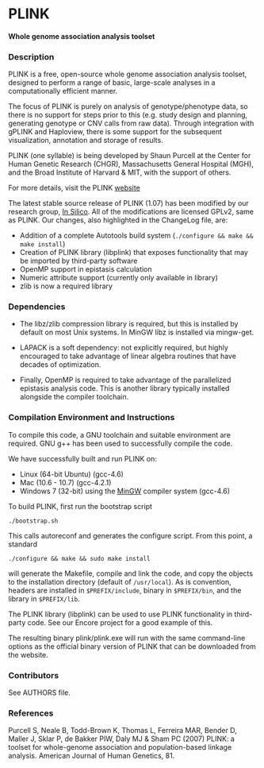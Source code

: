 PLINK
========

#### Whole genome association analysis toolset ####

### Description ###
PLINK is a free, open-source whole genome association analysis toolset,
designed to perform a range of basic, large-scale analyses in a
computationally efficient manner.

The focus of PLINK is purely on analysis of genotype/phenotype data, so there
is no support for steps prior to this (e.g. study design and planning,
generating genotype or CNV calls from raw data). Through integration with
gPLINK and Haploview, there is some support for the subsequent visualization,
annotation and storage of results.

PLINK (one syllable) is being developed by Shaun Purcell at the Center for
Human Genetic Research (CHGR), Massachusetts General Hospital (MGH), and the
Broad Institute of Harvard & MIT, with the support of others.

For more details, visit the PLINK
[website](http://pngu.mgh.harvard.edu/~purcell/plink/)

The latest stable source release of PLINK (1.07) has been modified by our 
research group, [In Silico](http://insilico.utulsa.edu).  All of the 
modifications are licensed GPLv2, same as PLINK.  Our changes,
also highlighted in the ChangeLog file, are:

* Addition of a complete Autotools build system (`./configure && make &&
make install`)
* Creation of PLINK library (libplink) that exposes functionality that
may be imported by third-party software
* OpenMP support in epistasis calculation
* Numeric attribute support (currently only available in library)
* zlib is now a required library

### Dependencies ###
* The libz/zlib compression library is required, but this is installed by default
on most Unix systems.  In MinGW libz is installed via mingw-get.

* LAPACK is a soft dependency:  not explicitly required, but highly encouraged
to take advantage of linear algebra routines that have decades of optimization.

* Finally, OpenMP is required to take advantage of the parallelized epistasis
analysis code.  This is another library typically installed alongside the 
compiler toolchain.

### Compilation Environment and Instructions ###
To compile this code, a GNU toolchain and suitable environment are required.
GNU g++ has been used to successfully compile the code.

We have successfully built and run PLINK on:

* Linux (64-bit Ubuntu) (gcc-4.6)
* Mac (10.6 - 10.7) (gcc-4.2.1)
* Windows 7 (32-bit) using the [MinGW](http://www.mingw.org) compiler system
  (gcc-4.6)

To build PLINK, first run the bootstrap script

    ./bootstrap.sh

This calls  autoreconf and generates the configure script.  From this point, a 
standard

    ./configure && make && sudo make install

will generate the Makefile, compile and link the code, and copy the objects to
the installation directory (default of `/usr/local`).  As is convention, headers
are installed in `$PREFIX/include`, binary in `$PREFIX/bin`, and the library in
`$PREFIX/lib`.

The PLINK library (libplink) can be used to use PLINK functionality in
third-party code.  See our Encore project for a good example of this.

The resulting binary plink/plink.exe will run with the same command-line
options as the official binary version of PLINK that can be downloaded from 
the website.

### Contributors ###
See AUTHORS file.

### References ###
Purcell S, Neale B, Todd-Brown K, Thomas L, Ferreira MAR, 
Bender D, Maller J, Sklar P, de Bakker PIW, Daly MJ & Sham PC (2007) 
PLINK: a toolset for whole-genome association and population-based 
linkage analysis. American Journal of Human Genetics, 81.

